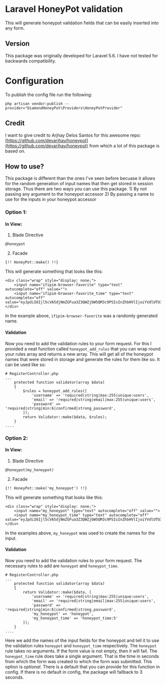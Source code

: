 # Laravel HoneyPot validation

This will generate honeypot validation fields that can be easily inserted into any form.

## Version
This package was originally developed for Laravel 5.6. I have not tested for backwards compatibility.

# Configuration
To publish the config file run the following:
```
php artisan vendor:publish --provider="DiamondHoneyPot\Providers\HoneyPotProvider"
```

## Credit
I want to give credit to Arjhay Delos Santos <devarjhay> for this awesome repo: [https://github.com/devarjhay/honeypot](https://github.com/devarjhay/honeypot) from which a lot of this package is based on.

## How to use?

This package is different than the ones I've seen before becuase it allows for the random generation of input names that then get stored in session storage. Thus there are two ways you can use this package.
    1) By not passing any argument to the honeypot accessor
    2) By passing a name to use for the inputs in your honeypot accessor

### Option 1:
#### In View:

1) Blade Directive
```
@honeypot
```

2) Facade
```
{!! HoneyPot::make() !!}
```

This will generate something that looks like this:
```
<div class="wrap" style="display: none;">
    <input name="ifipim-browser-favorite" type="text" autocomplete="off" value="">
    <input name="ifipim-browser-favorite_time" type="text" autocomplete="off" value="eyJpdiI6Ijl5cVA5djNmZGFua3Z3QWZjbW5QM3c9PSIsInZhbHVlIjoiYVdlUTU3VllYVkpxU0J0OG9pMFZIZz09IiwibWFjIjoiYmM0Mzc5NGQ4ZmIzMWZhYTY4MDc5MWMyMzQwMjliZGMyMTUxZTdiYWFlODg5YTQ1ZTAxZTZlMzY4NmZiOWZiNSJ9">
</div>
```
In the example above, `ifipim-browser-favorite` was a randomly generated name.

#### Validation
Now you need to add the validation rules to your form request. For this I provided a neat function called `honeypot_add_rules` that you can wrap round your rules array and returns a new array. This will get all of the honeypot names that were stored in storage and generate the rules for them like so. It can be used like so:

```
# RegisterController.php
...
    protected function validator(array $data)
    {
        $rules = honeypot_add_rules([
            'username' => 'required|string|max:255|unique:users',
            'email' => 'required|string|email|max:255|unique:users',
            'password' => 'required|string|min:6|confirmed|strong_password',
        ]);
        return Validator::make($data, $rules);
    }
....
```

### Option 2:
#### In View:
1) Blade Directive
```
@honeypot(my_honeypot)
```

2) Facade
```
{!! HoneyPot::make('my_honeypot') !!}
```

This will generate something that looks like this:
```
<div class="wrap" style="display: none;">
    <input name="my_honeypot" type="text" autocomplete="off" value="">
    <input name="my_honeypot_time" type="text" autocomplete="off" value="eyJpdiI6Ijl5cVA5djNmZGFua3Z3QWZjbW5QM3c9PSIsInZhbHVlIjoiYVdlUTU3VllYVkpxU0J0OG9pMFZIZz09IiwibWFjIjoiYmM0Mzc5NGQ4ZmIzMWZhYTY4MDc5MWMyMzQwMjliZGMyMTUxZTdiYWFlODg5YTQ1ZTAxZTZlMzY4NmZiOWZiNSJ9">
</div>
```
In the examples above, `my_honeypot` was used to create the names for the input.

#### Validation
Now you need to add the validation rules to your form request. The necessary rules to add are `honeypot` and `honeypot_time`.

```
# RegisterController.php
...
    protected function validator(array $data)
    {
        return Validator::make($data, [
            'username' => 'required|string|max:255|unique:users',
            'email' => 'required|string|email|max:255|unique:users',
            'password' => 'required|string|min:6|confirmed|strong_password',
            'my_honeypot' => 'honeypot',
            'my_honeypot_time' => 'honeypot_time:5'
        ]);
    }
....
```

Here we add the names of the input fields for the honeypot and tell it to use the validation rules `honeypot` and `honeypot_time` respectively. The `honeypot` rule takes no arguments. If the form value is not empty, then it will fail. The `honeypot_time` rule does take a single argument. That is the time in seconds from which the form was created to which the form was submitted. This option is *optional*. There is a default that you can provide for this function in config. If there is no default in config, the package will fallback to 3 seconds.

